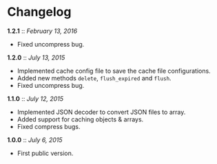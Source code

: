 # Changelog

**1.2.1** :: *February 13, 2016*

- Fixed uncompress bug.

**1.2.0** :: *July 13, 2015*

- Implemented cache config file to save the cache file configurations.
- Added new methods `delete`, `flush_expired` and `flush`.
- Fixed uncompress bug.

**1.1.0** :: *July 12, 2015*

- Implemented JSON decoder to convert JSON files to array.
- Added support for caching objects & arrays.
- Fixed compress bugs.

**1.0.0** :: *July 6, 2015*

- First public version.
